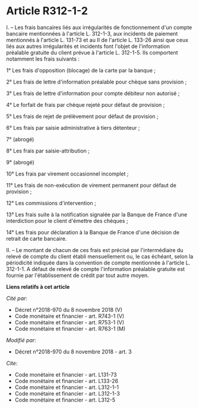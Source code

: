 # Article R312-1-2

I. – Les frais bancaires liés aux irrégularités de fonctionnement d'un compte bancaire mentionnées à l'article L. 312-1-3,
aux incidents de paiement mentionnés à l'article L. 131-73 et au II de l'article L. 133-26 ainsi que ceux liés aux autres
irrégularités et incidents font l'objet de l'information préalable gratuite du client prévue à l'article L. 312-1-5. Ils
comportent notamment les frais suivants :

1° Les frais d'opposition (blocage) de la carte par la banque ;

2° Les frais de lettre d'information préalable pour chèque sans provision ;

3° Les frais de lettre d'information pour compte débiteur non autorisé ;

4° Le forfait de frais par chèque rejeté pour défaut de provision ;

5° Les frais de rejet de prélèvement pour défaut de provision ;

6° Les frais par saisie administrative à tiers détenteur ;

7° (abrogé)

8° Les frais par saisie-attribution ;

9° (abrogé)

10° Les frais par virement occasionnel incomplet ;

11° Les frais de non-exécution de virement permanent pour défaut de provision ;

12° Les commissions d'intervention ;

13° Les frais suite à la notification signalée par la Banque de France d'une interdiction pour le client d'émettre des
chèques ;

14° Les frais pour déclaration à la Banque de France d'une décision de retrait de carte bancaire.

II. – Le montant de chacun de ces frais est précisé par l'intermédiaire du relevé de compte du client établi mensuellement
ou, le cas échéant, selon la périodicité indiquée dans la convention de compte mentionnée à l'article L. 312-1-1. A défaut de
relevé de compte l'information préalable gratuite est fournie par l'établissement de crédit par tout autre moyen.

**Liens relatifs à cet article**

_Cité par_:

  - Décret n°2018-970 du 8 novembre 2018 (V)
  - Code monétaire et financier - art. R743-1 (V)
  - Code monétaire et financier - art. R753-1 (V)
  - Code monétaire et financier - art. R763-1 (M)

_Modifié par_:

  - Décret n°2018-970 du 8 novembre 2018 - art. 3

_Cite_:

  - Code monétaire et financier - art. L131-73
  - Code monétaire et financier - art. L133-26
  - Code monétaire et financier - art. L312-1-1
  - Code monétaire et financier - art. L312-1-3
  - Code monétaire et financier - art. L312-5
